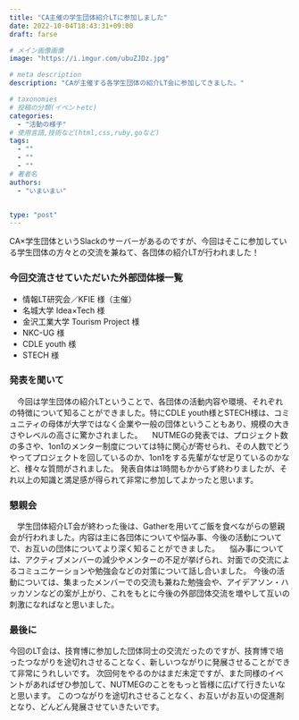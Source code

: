 ```yaml
---
title: "CA主催の学生団体紹介LTに参加しました"
date: 2022-10-04T18:43:31+09:00
draft: farse

# メイン画像画像
image: "https://i.imgur.com/ubuZJDz.jpg"

# meta description
description: "CAが主催する各学生団体の紹介LT会に参加してきました。"

# taxonomies
# 投稿の分類(イベントetc)
categories:
  - "活動の様子"
# 使用言語,技術など(html,css,ruby,goなど)
tags:
  - ""
  - ""
  - ""
# 著者名
authors:
  - "いまいまい"


type: "post"
---
```

CA×学生団体というSlackのサーバーがあるのですが、今回はそこに参加している学生団体の方々との交流を兼ねて、各団体の紹介LTが行われました！

### 今回交流させていただいた外部団体様一覧

- 情報LT研究会／KFIE 様（主催）
- 名城大学 Idea×Tech 様
- 金沢工業大学 Tourism Project 様
- NKC-UG 様
- CDLE youth 様
- STECH 様

### 発表を聞いて

　今回は学生団体の紹介LTということで、各団体の活動内容や環境、それぞれの特徴について知ることができました。特にCDLE youth様とSTECH様は、コミュニティの母体が大学ではなく企業や一般の団体ということもあり、規模の大きさやレベルの高さに驚かされました。
　NUTMEGの発表では、プロジェクト数の多さや、1on1のメンター制度については特に関心が寄せられ、その人数でどうやってプロジェクトを回しているのか、1on1をする先輩がなぜ足りているのかなど、様々な質問がされました。
 発表自体は1時間もかからず終わりましたが、それ以上の知識と満足感が得られて非常に参加してよかったと思います。

### 懇親会

　学生団体紹介LT会が終わった後は、Gatherを用いてご飯を食べながらの懇親会が行われました。内容は主に各団体についてや悩み事、今後の活動についてで、お互いの団体についてより深く知ることができました。
　悩み事については、アクティブメンバーの減少やメンターの不足が挙げられ、対面での交流によるコミュニケーションや勉強会などの対策について話し合いました。
 今後の活動については、集まったメンバーでの交流も兼ねた勉強会や、アイデアソン・ハッカソンなどの案が上がり、これをもとに今後の外部団体交流を増やして互いの刺激になればなと思いました。

### 最後に

 今回のLT会は、技育博に参加した団体同士の交流だったのですが、技育博で培ったつながりを途切れさせることなく、新しいつながりに発展させることができて非常にうれしいです。
 次回何をやるのかはまだ未定ですが、また同様のイベントがあればぜひ参加して、NUTMEGのことをもっと皆様に広げて行きたいなと思います。
 このつながりを途切れさせることなく、お互いがお互いの促進剤となり、どんどん発展させていきたいです。
